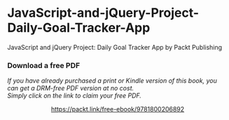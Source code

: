 # JavaScript-and-jQuery-Project-Daily-Goal-Tracker-App
JavaScript and jQuery Project:  Daily Goal Tracker App by Packt Publishing
### Download a free PDF

 <i>If you have already purchased a print or Kindle version of this book, you can get a DRM-free PDF version at no cost.<br>Simply click on the link to claim your free PDF.</i>
<p align="center"> <a href="https://packt.link/free-ebook/9781800206892">https://packt.link/free-ebook/9781800206892 </a> </p>